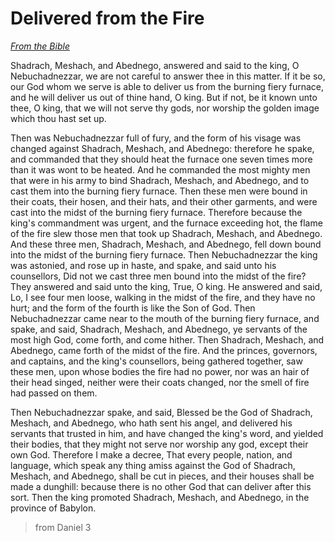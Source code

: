 # Delivered from the Fire

*[From the Bible](from-the-bible.html)*

Shadrach, Meshach, and Abednego, answered and said to the king, O 
Nebuchadnezzar, we are not careful to answer thee in this matter. If it 
be so, our God whom we serve is able to deliver us from the burning 
fiery furnace, and he will deliver us out of thine hand, O king. But if 
not, be it known unto thee, O king, that we will not serve thy gods, 
nor worship the golden image which thou hast set up.

Then was Nebuchadnezzar full of fury, and the form of his visage was 
changed against Shadrach, Meshach, and Abednego: therefore he spake, 
and commanded that they should heat the furnace one seven times more 
than it was wont to be heated. And he commanded the most mighty men 
that were in his army to bind Shadrach, Meshach, and Abednego, and to 
cast them into the burning fiery furnace. Then these men were bound in 
their coats, their hosen, and their hats, and their other garments, and 
were cast into the midst of the burning fiery furnace. Therefore because
the king's commandment was urgent, and the furnace exceeding hot, the 
flame of the fire slew those men that took up Shadrach, Meshach, and 
Abednego. And these three men, Shadrach, Meshach, and Abednego, fell 
down bound into the midst of the burning fiery furnace. Then 
Nebuchadnezzar the king was astonied, and rose up in haste, and spake, 
and said unto his counsellors, Did not we cast three men bound into the 
midst of the fire? They answered and said unto the king, True, O king. 
He answered and said, Lo, I see four men loose, walking in the midst of 
the fire, and they have no hurt; and the form of the fourth is like the 
Son of God. Then Nebuchadnezzar came near to the mouth of the burning 
fiery furnace, and spake, and said, Shadrach, Meshach, and Abednego, ye 
servants of the most high God, come forth, and come hither. Then 
Shadrach, Meshach, and Abednego, came forth of the midst of the fire. 
And the princes, governors, and captains, and the king's counsellors, 
being gathered together, saw these men, upon whose bodies the fire had 
no power, nor was an hair of their head singed, neither were their coats
changed, nor the smell of fire had passed on them.

Then Nebuchadnezzar spake, and said, Blessed be the God of Shadrach, 
Meshach, and Abednego, who hath sent his angel, and delivered his 
servants that trusted in him, and have changed the king's word, and 
yielded their bodies, that they might not serve nor worship any god, 
except their own God. Therefore I make a decree, That every people, 
nation, and language, which speak any thing amiss against the God of 
Shadrach, Meshach, and Abednego, shall be cut in pieces, and their 
houses shall be made a dunghill: because there is no other God that can 
deliver after this sort. Then the king promoted Shadrach, Meshach, and 
Abednego, in the province of Babylon.

> from Daniel 3

